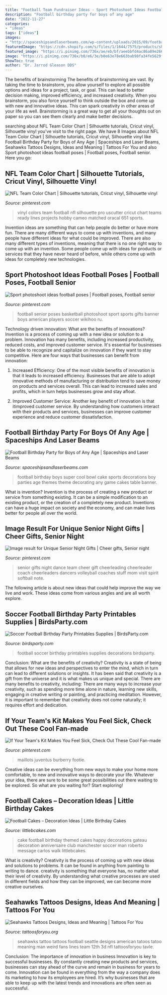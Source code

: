 ```yaml
---
title: "Football Team Fundraiser Ideas - Sport Photoshoot Ideas Football Poses"
description: "Football birthday party for boys of any age"
date: "2022-11-27"
categories:
- "ideas"
tags: ["ideas"]
images:
- "http://spaceshipsandlaserbeams.com/wp-content/uploads/2015/09/football-birthday-party-ideas-for-boys-09.jpg"
featuredImage: "https://cdn.shopify.com/s/files/1/1644/7575/products/shop-soccer-supplies-football-party-printables6_1024x1024.jpg?v=1481203872"
featured_image: "https://i.pinimg.com/736x/ae/eb/bf/aeebbfd4ac86a89e266a8a02adb78840.jpg"
image: "https://i.pinimg.com/736x/b0/e6/3e/b0e63e78e663bab98fa34fe5629f769e.jpg"
ShowToc: true
author: "Dr. Jarrod Gleason DDS"
---
```



The benefits of brainstorming
The benefits of brainstorming are vast. By taking the time to brainstorm, you allow yourself to explore all possible options and ideas for a project, task, or goal. This can lead to better decision making, improved efficiency, and increased creativity.
When you brainstorm, you also force yourself to think outside the box and come up with new and innovative ideas. This can spark creativity in other areas of your life as well. Brainstorming is a great way to get all your thoughts out on paper so you can see them clearly and make better decisions.

	

		
searching about NFL Team Color Chart | Silhouette tutorials, Cricut vinyl, Silhouette vinyl you've visit to the right page. We have 8 Images about NFL Team Color Chart | Silhouette tutorials, Cricut vinyl, Silhouette vinyl like Football Birthday Party for Boys of Any Age | Spaceships and Laser Beams, Seahawks Tattoos Designs, Ideas and Meaning | Tattoos For You and also Sport photoshoot ideas football poses | Football poses, Football senior. Here you go:
		
    
## NFL Team Color Chart | Silhouette Tutorials, Cricut Vinyl, Silhouette Vinyl

<img loading=lazy src="https://i.pinimg.com/736x/dd/63/63/dd636377d8a748a5af3002bff82c5ca7--silhouette-vinyl-silhouette-projects.jpg" onerror="this.onerror=null;this.src='https://tse1.mm.bing.net/th?id=OIP.OiHigqfMqDHITZoUGOkzDgHaNK&amp;pid=15.1';" alt="NFL Team Color Chart | Silhouette tutorials, Cricut vinyl, Silhouette vinyl">

_Source: pinterest.com_

>vinyl colors team football nfl silhouette pro uscutter cricut chart teams ready lines projects hobby cameo matched oracal 651 sports. 

	

Invention ideas are something that can help people do better or have more fun. There are many different ways to come up with inventions, and many people have different ideas for what could be improved. There are also many different types of inventions, meaning that there is no one right way to come up with an invention. Some people come up with ideas for products or services that they have never heard of before, while others come up with ideas for completely new technologies.

    
## Sport Photoshoot Ideas Football Poses | Football Poses, Football Senior

<img loading=lazy src="https://i.pinimg.com/736x/15/1f/6b/151f6b33360f78f6b5c789e2d70f0e93.jpg" onerror="this.onerror=null;this.src='https://tse3.mm.bing.net/th?id=OIP.eevLqsTSJwf-aw9Pag3h2AAAAA&amp;pid=15.1';" alt="Sport photoshoot ideas football poses | Football poses, Football senior">

_Source: pinterest.com_

>football senior poses basketball photoshoot sport sports gifts banner boys american players soccer wikihoo ru. 

	

Technology driven innovation: What are the benefits of innovations?
Invention is a process of coming up with a new idea or solution to a problem. Innovation has many benefits, including increased productivity, reduced costs, and improved customer service. It's essential for businesses to be able to recognize and capitalize on innovation if they want to stay competitive. Here are four ways that businesses can benefit from innovation: 
1. Increased Efficiency: One of the most visible benefits of innovation is that it leads to increased efficiency. Businesses that are able to adopt innovative methods of manufacturing or distribution tend to save money on products and services overall. This can lead to increased sales and profits, which in turn helps businesses grow and stay afloat. 

2. Improved Customer Service: Another key benefit of innovation is that itimproved customer service. By understanding how customers interact with their products and services, businesses can improve customer experience and reduce customer dissatisfaction.

    
## Football Birthday Party For Boys Of Any Age | Spaceships And Laser Beams

<img loading=lazy src="http://spaceshipsandlaserbeams.com/wp-content/uploads/2015/09/football-birthday-party-ideas-for-boys-09.jpg" onerror="this.onerror=null;this.src='https://tse3.mm.bing.net/th?id=OIP.ytXG38kXN8FNAMuKaRwL6wHaLZ&amp;pid=15.1';" alt="Football Birthday Party for Boys of Any Age | Spaceships and Laser Beams">

_Source: spaceshipsandlaserbeams.com_

>football birthday boys super cool bowl cake sports decorations boy parties age themes theme decorating any game cakes table banner. 

	

What is invention?
Invention is the process of creating a new product or service from something existing. It can be a simple modification to an existing product, or the creation of a completely new product. Inventions can have a huge impact on society and the economy, and can make lives better for people all over the world.

    
## Image Result For Unique Senior Night Gifts | Cheer Gifts, Senior Night

<img loading=lazy src="https://i.pinimg.com/736x/b0/e6/3e/b0e63e78e663bab98fa34fe5629f769e.jpg" onerror="this.onerror=null;this.src='https://tse4.mm.bing.net/th?id=OIP.CRrm-RGpmFN9ISFCjgjD0wHaJ5&amp;pid=15.1';" alt="Image result for Unique Senior Night Gifts | Cheer gifts, Senior night">

_Source: pinterest.com_

>senior gifts night dance team cheer gift cheerleading cheerleader coach cheerleaders dancers volleyball coaches stuff mom visit spirit softball note. 

	

The following article is about new ideas that could help improve the way we live and work. These ideas come from various angles and are all worth explore.

    
## Soccer Football Birthday Party Printables Supplies | BirdsParty.com

<img loading=lazy src="https://cdn.shopify.com/s/files/1/1644/7575/products/shop-soccer-supplies-football-party-printables6_1024x1024.jpg?v=1481203872" onerror="this.onerror=null;this.src='https://tse2.mm.bing.net/th?id=OIP.4RfZvrQ7u-RbOsVxQG0kNgHaKM&amp;pid=15.1';" alt="Soccer Football Birthday Party Printables Supplies | BirdsParty.com">

_Source: birdsparty.com_

>football soccer birthday printables supplies decorations birdsparty. 

	

Conclusion: What are the benefits of creativity?
Creativity is a state of being that allows for new ideas and perspectives to enter the mind, which in turn can lead to different solutions or insights. It has been said that creativity is a gift from the universe and it is what makes us unique and special. There are many benefits to creativity, including: 
There are many ways to increase your creativity, such as spending more time alone in nature, learning new skills, engaging in creative writing or painting, and practicing meditation. However, it is important to remember that creativity does not come naturally; it requires effort and dedication.

    
## If Your Team&#039;s Kit Makes You Feel Sick, Check Out These Cool Fan-made

<img loading=lazy src="https://i.pinimg.com/736x/ae/eb/bf/aeebbfd4ac86a89e266a8a02adb78840.jpg" onerror="this.onerror=null;this.src='https://tse2.mm.bing.net/th?id=OIP.aTbm9VQ1dIelV9EpLpD9vAHaHa&amp;pid=15.1';" alt="If Your Team&#039;s Kit Makes You Feel Sick, Check Out These Cool Fan-made">

_Source: pinterest.com_

>maillots juventus burberry footie. 

	

Creative ideas can be everything from new ways to make your home more comfortable, to new and innovative ways to decorate your life. Whatever your idea, there are sure to be some great possibilities out there waiting to be explored. So what are you waiting for? Start exploring!

    
## Football Cakes – Decoration Ideas | Little Birthday Cakes

<img loading=lazy src="http://www.littlebcakes.com/wp-content/uploads/2013/08/Football-Cake-Decorations.jpg" onerror="this.onerror=null;this.src='https://tse4.mm.bing.net/th?id=OIP.bSVtIX1yyZSGxiCVf7o8hgHaH0&amp;pid=15.1';" alt="Football Cakes – Decoration Ideas | Little Birthday Cakes">

_Source: littlebcakes.com_

>cake football birthday themed cakes happy decorations gateau decoration anniversaire club manchester soccer man roberto message carlos walk littlebcakes. 

	

What is creativity?
Creativity is the process of coming up with new ideas and solutions to problems. It can be found in anything from painting to writing to dance. creativity is something that everyone has, no matter what their level of creativity. By understanding what creative processes are used in different fields and how they can be improved, we can become more creative ourselves.

    
## Seahawks Tattoos Designs, Ideas And Meaning | Tattoos For You

<img loading=lazy src="https://www.tattoosforyou.org/wp-content/uploads/2016/02/Seattle-Seahawks-Tattoo.jpg" onerror="this.onerror=null;this.src='https://tse4.mm.bing.net/th?id=OIP.ywJN7bRpJi1ufkEl0tso7gHaJ6&amp;pid=15.1';" alt="Seahawks Tattoos Designs, Ideas and Meaning | Tattoos For You">

_Source: tattoosforyou.org_

>seahawks tattoo tattoos football seattle designs american tatoos tatoo meaning man weird fans lines team 12th 3d nfl tattoosforyou tavle. 

	

Conclusion: The importance of innovation in business
Innovation is key to successful businesses. By constantly creating new products and services, businesses can stay ahead of the curve and remain in business for years to come. Innovation can be found in everything from the way a company does its marketing to how its employees are hired. It’s why businesses that are able to keep up with the latest trends and innovations are often seen as successful.

